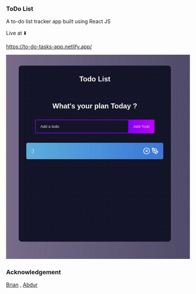 ### ToDo List

A to-do list tracker app built using React JS 

Live at ⬇️

https://to-do-tasks-app.netlify.app/

![Figure](https://github.com/sreshu/ToDoApp/blob/main/demo/todo.gif)

### Acknowledgement

[Brian](https://github.com/briancodex/) , [Abdur](https://github.com/arkalim/)


